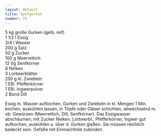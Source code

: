 ```yaml
---
layout: default
title: Senfgurken
number: 75
---
```


5 kg große Gurken (gelb, reif)  
1 1/2 l Essig  
3/4 l Wasser  
200 g Salz  
50 g Zucker  
100 g Meerrettich  
12 0g Senfkörner  
8 Nelken  
3 Lorbeerblätter  
250 g kl. Zwiebeln  
1 Eßl. Pfefferkörner  
1 Eßl. Ingwerpulver  
2 Bund Dill

Essig m. Wasser aufkochen, Gurken und Zwiebeln in kl. Mengen 1 Min. kochen;
auskühlen lassen, in Töpfe oder Gläser schichten, abwechselnd m. ob. Gewürzen (Meerrettich, Dill, Senfkörner).
Das Essigwasser abschäumen, mit Zucker Nelken, Lorbeerbl., Pfefferkörner, Ingwer gut aufkochen, auskühlen u. über d. Gurken gießen. Sie müssen reichlich bedeckt sein. Gefäße mit Einmachfolie zubinden.
